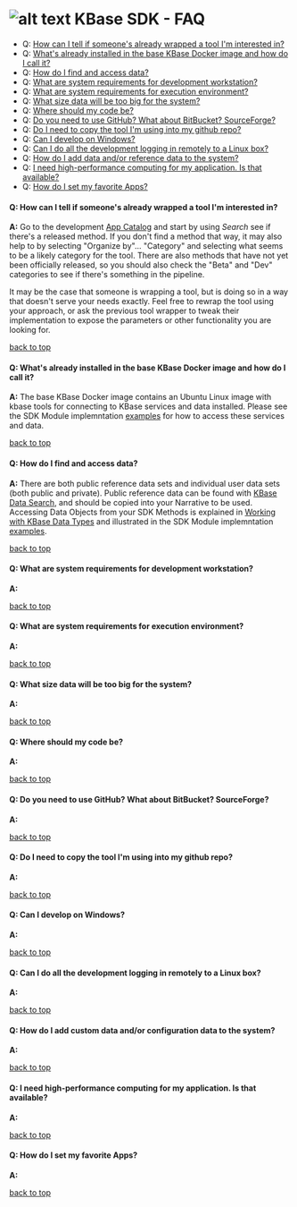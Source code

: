 # ![alt text](https://avatars2.githubusercontent.com/u/1263946?v=3&s=84 "KBase") KBase SDK - FAQ

<A NAME="top"></A>
- Q: [How can I tell if someone's already wrapped a tool I'm interested in?](#repeat)
- Q: [What's already installed in the base KBase Docker image and how do I call it?](#installed)
- Q: [How do I find and access data?](#data)
- Q: [What are system requirements for development workstation?](#sys-req-dev)
- Q: [What are system requirements for execution environment?](#sys-req-exec)
- Q: [What size data will be too big for the system?](#data-limits)
- Q: [Where should my code be?](#code-repo)
- Q: [Do you need to use GitHub?  What about BitBucket?  SourceForge?](#github-req)
- Q: [Do I need to copy the tool I'm using into my github repo?](#github-copy)
- Q: [Can I develop on Windows?](#windows)
- Q: [Can I do all the development logging in remotely to a Linux box?](#linux)
- Q: [How do I add data and/or reference data to the system?](#config-data)
- Q: [I need high-performance computing for my application.  Is that available?](#hpc)
- Q: [How do I set my favorite Apps?](#favorites)


#### <A NAME="repeat"></A>Q: How can I tell if someone's already wrapped a tool I'm interested in?
**A:** Go to the development [App Catalog](https://appdev.kbase.us/#appcatalog) and start by using *Search* see if there's a released method.  If you don't find a method that way, it may also help to  by selecting "Organize by"... "Category" and selecting what seems to be a likely category for the tool.  There are also methods that have not yet been officially released, so you should also check the "Beta" and "Dev" categories to see if there's something in the pipeline.

It may be the case that someone is wrapping a tool, but is doing so in a way that doesn't serve your needs exactly.  Feel free to rewrap the tool using your approach, or ask the previous tool wrapper to tweak their implementation to expose the parameters or other functionality you are looking for.

[back to top](#top)


#### <A NAME="installed"></A>Q: What's already installed in the base KBase Docker image and how do I call it?
**A:**  The base KBase Docker image contains an Ubuntu Linux image with kbase tools for connecting to KBase services and data installed.  Please see the SDK Module implemntation [examples](https://github.com/kbase/kb_sdk/README.md#examples) for how to access these services and data.

[back to top](#top)


#### <A NAME="data"></A>Q: How do I find and access data?
**A:** There are both public reference data sets and individual user data sets (both public and private).  Public reference data can be found with [KBase Data Search](https://narrative.kbase.us/search/#/search/?q=*), and should be copied into your Narrative to be used.  Accessing Data Objects from your SDK Methods is explained in [Working with KBase Data Types](https://github.com/kbase/kb_sdk/doc/kb_sdk_data_types.md) and illustrated in the SDK Module implemntation [examples](https://github.com/kbase/kb_sdk/README.md#examples).

[back to top](#top)


#### <A NAME="sys-req-dev"></A>Q: What are system requirements for development workstation?
**A:**

[back to top](#top)


#### <A NAME="sys-req-exec"></A>Q: What are system requirements for execution environment?
**A:**

[back to top](#top)


#### <A NAME="data-limits"></A>Q: What size data will be too big for the system?
**A:**

[back to top](#top)


#### <A NAME="code-repo"></A>Q: Where should my code be?
**A:**

[back to top](#top)


#### <A NAME="github-req"></A>Q: Do you need to use GitHub?  What about BitBucket?  SourceForge?
**A:**

[back to top](#top)


#### <A NAME="github-copy"></A>Q: Do I need to copy the tool I'm using into my github repo?
**A:**

[back to top](#top)


#### <A NAME="windows"></A>Q: Can I develop on Windows?
**A:**

[back to top](#top)


#### <A NAME="linux"></A>Q: Can I do all the development logging in remotely to a Linux box?
**A:**

[back to top](#top)


#### <A NAME="config-data"></A>Q: How do I add custom data and/or configuration data to the system?
**A:**

[back to top](#top)


#### <A NAME="hpc"></A>Q: I need high-performance computing for my application.  Is that available?
**A:**

[back to top](#top)


#### <A NAME="favorites"></A>Q: How do I set my favorite Apps?
**A:**

[back to top](#top)
